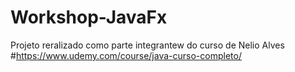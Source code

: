 # Workshop-JavaFx


Projeto reralizado como parte integrantew do curso de Nelio Alves
#https://www.udemy.com/course/java-curso-completo/
